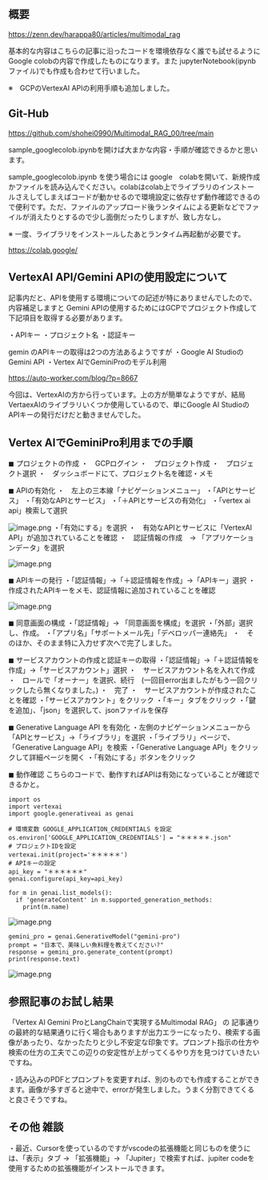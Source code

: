 ## 概要
https://zenn.dev/harappa80/articles/multimodal_rag

基本的な内容はこちらの記事に沿ったコードを環境依存なく誰でも試せるようにGoogle colobの内容で作成したものになります。また jupyterNotebook(ipynbファイル)でも作成も合わせて行いました。

※　GCPのVertexAI APIの利用手順も追加しました。 

## Git-Hub

https://github.com/shohei0990/Multimodal_RAG_00/tree/main

sample_googlecolob.ipynbを開けば大まかな内容・手順が確認できるかと思います。


sample_googlecolob.ipynb を使う場合には google　colabを開いて、新規作成かファイルを読み込んでください。colabはcolab上でライブラリのインストールさえしてしまえばコードが動かせるので環境設定に依存せず動作確認できるので便利です。ただ、ファイルのアップロード後ランタイムによる更新などでファイルが消えたりとするので少し面倒だったりしますが、致し方なし。

※ 一度、ライブラリをインストールしたあとランタイム再起動が必要です。

https://colab.google/

## VertexAI API/Gemini APIの使用設定について
記事内だと、APIを使用する環境についての記述が特にありませんでしたので、内容補足しますと
Gemini APIの使用するためにはGCPでプロジェクト作成して下記項目を取得する必要があります。

・APIキー
・プロジェクト名
・認証キー

gemin のAPIキーの取得は2つの方法あるようですが
・Google AI StudioのGemini API
・Vertex AIでGeminiProのモデル利用

https://auto-worker.com/blog/?p=8667

今回は、VertexAIの方から行っています。上の方が簡単なようですが、結局VertaexAIのライブラリいくつか使用しているので、単にGoogle AI StudioのAPIキーの発行だけだと動きませんでした。

## Vertex AIでGeminiPro利用までの手順
◼︎ プロジェクトの作成
・　GCPログイン
・　プロジェクト作成
・　プロジェクト選択
・　ダッシュボードにて、プロジェクト名を確認・メモ

◼︎ APIの有効化
・　左上の三本線「ナビゲーションメニュー」
・「APIとサービス」
・「有効なAPIとサービス」
・「＋APIとサービスの有効化」
・「vertex ai api」検索して選択

![image.png](https://qiita-image-store.s3.ap-northeast-1.amazonaws.com/0/1820416/b7cd6ad1-ba27-9f9b-8ac8-ba063cf8ab07.png)
・「有効にする」を選択
・　有効なAPIとサービスに「VertexAI API」が追加されていることを確認
・　認証情報の作成　→ 「アプリケーションデータ」を選択

![image.png](https://qiita-image-store.s3.ap-northeast-1.amazonaws.com/0/1820416/bfb39600-b07f-cda7-e7bc-387dc6e89fca.png)


◼︎ APIキーの発行
・「認証情報」→「＋認証情報を作成」→「APIキー」選択
・　作成されたAPIキーをメモ、認証情報に追加されていることを確認

![image.png](https://qiita-image-store.s3.ap-northeast-1.amazonaws.com/0/1820416/0a3b490a-c898-c435-f928-be5a4368f53b.png)


◼︎ 同意画面の構成
・「認証情報」→ 「同意画面を構成」を選択
・「外部」選択し、作成。
・「アプリ名」「サポートメール先」「デベロッパー連絡先」
・　そのほか、そのまま特に入力せず次へで完了しました。

◼︎ サービスアカウントの作成と認証キーの取得
・「認証情報」→「＋認証情報を作成」→「サービスアカウント」選択
・　サービスアカウント名を入れて作成
・　ロールで「オーナー」を選択、続行　(一回目error出ましたがもう一回クリックしたら無くなりました。)
・　完了
・　サービスアカウントが作成されたことを確認
・「サービスアカウント」をクリック
・「キー」タブをクリック
・「鍵を追加」、「json」を選択して、jsonファイルを保存

◼︎ Generative Language API を有効化
・左側のナビゲーションメニューから「APIとサービス」→「ライブラリ」を選択
・「ライブラリ」ページで、「Generative Language API」を検索
・「Generative Language API」をクリックして詳細ページを開く
・「有効にする」ボタンをクリック

◼︎ 動作確認
こちらのコードで、動作すればAPIは有効になっていることが確認できるかと。

```
import os
import vertexai
import google.generativeai as genai

# 環境変数 GOOGLE_APPLICATION_CREDENTIALS を設定
os.environ['GOOGLE_APPLICATION_CREDENTIALS'] = "＊＊＊＊＊.json"
# プロジェクトIDを設定
vertexai.init(project='＊＊＊＊＊')
# APIキーの設定
api_key = "＊＊＊＊＊＊"
genai.configure(api_key=api_key)

for m in genai.list_models():
  if 'generateContent' in m.supported_generation_methods:
    print(m.name)
```
![image.png](https://qiita-image-store.s3.ap-northeast-1.amazonaws.com/0/1820416/00b223ea-ac7d-c148-5146-07bd0a4ab0fd.png)

```
gemini_pro = genai.GenerativeModel("gemini-pro")
prompt = "日本で、美味しい魚料理を教えてください?"
response = gemini_pro.generate_content(prompt)
print(response.text)
```
![image.png](https://qiita-image-store.s3.ap-northeast-1.amazonaws.com/0/1820416/d826fa2a-17d6-7b79-cdfb-e2a70ba835a8.png)

## 参照記事のお試し結果
「Vertex AI Gemini ProとLangChainで実現するMultimodal RAG」 の
記事通りの最終的な結果通りに行く場合もありますが出力エラーになったり、検索する画像があったり、なかったたりと少し不安定な印象です。プロンプト指示の仕方や検索の仕方の工夫でこの辺りの安定性が上がってくるやり方を見つけていきたいですね。

・読み込みのPDFとプロンプトを変更すれば、別のものでも作成することができます。画像が多すぎると途中で、errorが発生しました。うまく分割できてくると良さそうですね。


## その他 雑談
・最近、Cursorを使っているのですがvscodeの拡張機能と同じものを使うには、「表示」タブ → 「拡張機能」→ 「Jupiter」で検索すれば、jupiter codeを使用するための拡張機能がインストールできます。
